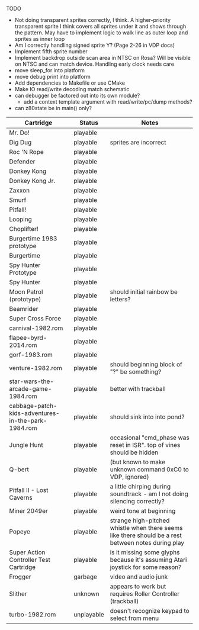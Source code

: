 TODO
* Not doing transparent sprites correctly, I think.  A higher-priority transparent sprite I think covers all sprites under it and shows through the pattern.  May have to implement logic to walk line as outer loop and sprites as inner loop
* Am I correctly handling signed sprite Y?  (Page 2-26 in VDP docs)
* Implement fifth sprite number 
* Implement backdrop outside scan area in NTSC on Rosa?  Will be visible on NTSC and can match device.  Handling early clock needs care
* move sleep_for into platform
* move debug print into platform
* Add dependencies to Makefile or use CMake
* Make IO read/write decoding match schematic
* can debugger be factored out into its own module?
  * add a context template argument with read/write/pc/dump methods?
* can z80state be in main() only?

| Cartridge | Status | Notes |
| --------- | ------ | ----- |
| Mr. Do! | playable | |
| Dig Dug | playable | sprites are incorrect |
| Roc 'N Rope | playable | |
| Defender | playable | |
| Donkey Kong | playable | |
| Donkey Kong Jr. | playable | |
| Zaxxon | playable | |
| Smurf | playable | |
| Pitfall! | playable | |
| Looping | playable | |
| Choplifter! | playable | |
| Burgertime 1983 prototype | playable | |
| Burgertime | playable | |
| Spy Hunter Prototype | playable | |
| Spy Hunter | playable | |
| Moon Patrol (prototype) | playable | should initial rainbow be letters? |
| Beamrider | playable | |
| Super Cross Force | playable | |
| carnival-1982.rom | playable | |
| flapee-byrd-2014.rom | playable | |
| gorf-1983.rom | playable | |
| venture-1982.rom | playable | should beginning block of "?" be something? | 
| star-wars-the-arcade-game-1984.rom | playable | better with trackball |
| cabbage-patch-kids-adventures-in-the-park-1984.rom | playable | should sink into into pond? |
| Jungle Hunt | playable | occasional "cmd_phase was reset in ISR".  top of vines should be hidden |
| Q-bert | playable | (but known to make unknown command 0xC0 to VDP, ignored) |
| Pitfall II - Lost Caverns | playable | a little chirping during soundtrack - am I not doing silencing correctly? |
| Miner 2049er | playable | weird tone at beginning |
| Popeye | playable | strange high-pitched whistle when there seems like there should be a rest between notes during play |
| Super Action Controller Test Cartridge | playable | is it missing some glyphs because it's assuming Atari joystick for some reason? |
| Frogger | garbage | video and audio junk |
| Slither | unknown | appears to work but requires Roller Controller (trackball) |
| turbo-1982.rom | unplayable | doesn't recognize keypad to select from menu |  
